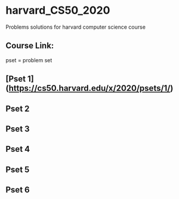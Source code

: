 # harvard_CS50_2020
Problems solutions for harvard  computer science course

## Course Link:

pset = problem set

## [Pset 1] (https://cs50.harvard.edu/x/2020/psets/1/)

## Pset 2

## Pset 3

## Pset 4

## Pset 5

## Pset 6

